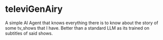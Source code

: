 # televiGenAiry
A simple AI Agent that knows everything there is to know about the story of some tv_shows that I have. Better than a standard LLM as its trained on subtitles of said shows. 
